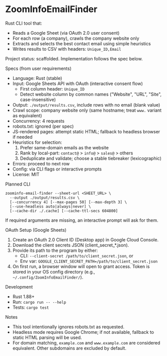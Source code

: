# ZoomInfoEmailFinder

Rust CLI tool that:
- Reads a Google Sheet (via OAuth 2.0 user consent)
- For each row (a company), crawls the company website only
- Extracts and selects the best contact email using simple heuristics
- Writes results to CSV with headers: `Unique_ID,Email`

Project status: scaffolded. Implementation follows the spec below.

Specs (from user requirements)
- Language: Rust (stable)
- Input: Google Sheets API with OAuth (interactive consent flow)
  - First column header: `Unique_ID`
  - Detect website column by common names ("Website", "URL", "Site", case-insensitive)
- Output: `./output/results.csv`, include rows with no email (blank value)
- Crawl scope: company website only (same hostname; treat `www.` variant as equivalent)
- Concurrency: 4 requests
- robots.txt: ignored (per spec)
- JS-rendered pages: attempt static HTML; fallback to headless browser if needed
- Heuristics for selection:
  1) Prefer same-domain emails as the website
  2) Rank by local-part: `contact@` > `info@` > `sales@` > others
  3) Deduplicate and validate; choose a stable tiebreaker (lexicographic)
- Errors: proceed to next row
- Config: via CLI flags or interactive prompts
- License: MIT

Planned CLI
```
zoominfo-email-finder --sheet-url <SHEET_URL> \
  --output ./output/results.csv \
  [--concurrency 4] [--max-pages 50] [--max-depth 3] \
  [--use-headless auto|always|never] \
  [--cache-dir ./.cache] [--cache-ttl-secs 604800]
```
If required arguments are missing, an interactive prompt will ask for them.

OAuth Setup (Google Sheets)
1) Create an OAuth 2.0 Client ID (Desktop app) in Google Cloud Console.
2) Download the client secrets JSON (client_secret_*.json).
3) Provide its path to the program by either:
   - CLI: `--client-secret /path/to/client_secret.json`, or
   - Env var: `GOOGLE_CLIENT_SECRET_PATH=/path/to/client_secret.json`
4) On first run, a browser window will open to grant access. Token is stored in
   your OS config directory (e.g., `~/.config/ZoomInfoEmailFinder/`).

Development
- Rust 1.88+
- Run: `cargo run -- --help`
- Tests: `cargo test`

Notes
- This tool intentionally ignores robots.txt as requested.
- Headless mode requires Google Chrome; if not available, fallback to static HTML parsing will be used.
- For domain matching, `example.com` and `www.example.com` are considered equivalent. Other subdomains are excluded by default.

